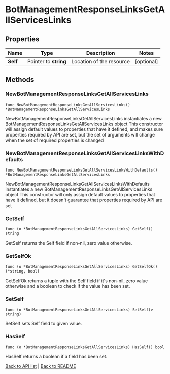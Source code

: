 # BotManagementResponseLinksGetAllServicesLinks

## Properties

Name | Type | Description | Notes
------------ | ------------- | ------------- | -------------
**Self** | Pointer to **string** | Location of the resource | [optional] 

## Methods

### NewBotManagementResponseLinksGetAllServicesLinks

`func NewBotManagementResponseLinksGetAllServicesLinks() *BotManagementResponseLinksGetAllServicesLinks`

NewBotManagementResponseLinksGetAllServicesLinks instantiates a new BotManagementResponseLinksGetAllServicesLinks object
This constructor will assign default values to properties that have it defined,
and makes sure properties required by API are set, but the set of arguments
will change when the set of required properties is changed

### NewBotManagementResponseLinksGetAllServicesLinksWithDefaults

`func NewBotManagementResponseLinksGetAllServicesLinksWithDefaults() *BotManagementResponseLinksGetAllServicesLinks`

NewBotManagementResponseLinksGetAllServicesLinksWithDefaults instantiates a new BotManagementResponseLinksGetAllServicesLinks object
This constructor will only assign default values to properties that have it defined,
but it doesn't guarantee that properties required by API are set

### GetSelf

`func (o *BotManagementResponseLinksGetAllServicesLinks) GetSelf() string`

GetSelf returns the Self field if non-nil, zero value otherwise.

### GetSelfOk

`func (o *BotManagementResponseLinksGetAllServicesLinks) GetSelfOk() (*string, bool)`

GetSelfOk returns a tuple with the Self field if it's non-nil, zero value otherwise
and a boolean to check if the value has been set.

### SetSelf

`func (o *BotManagementResponseLinksGetAllServicesLinks) SetSelf(v string)`

SetSelf sets Self field to given value.

### HasSelf

`func (o *BotManagementResponseLinksGetAllServicesLinks) HasSelf() bool`

HasSelf returns a boolean if a field has been set.


[Back to API list](../README.md#documentation-for-api-endpoints) | [Back to README](../README.md)


